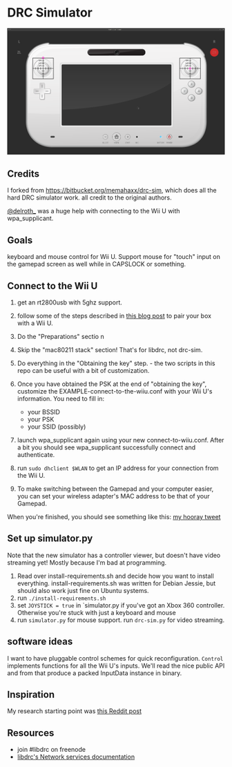 # DRC Simulator

![the controller viewer](screenshot.png)

## Credits

I forked from https://bitbucket.org/memahaxx/drc-sim, which does all the hard
DRC simulator work. all credit to the original authors.

[@delroth_](https://twitter.com/delroth_) was a huge help with connecting to
the Wii U with wpa_supplicant.

## Goals

keyboard and mouse control for Wii U. Support mouse for "touch" input on the
gamepad screen as well while in CAPSLOCK or something.

## Connect to the Wii U

1. get an rt2800usb with 5ghz support.
1. follow some of the steps described in [this blog post][1] to pair your box with a Wii U.
  1. Do the "Preparations" sectio n
  1. Skip the "mac80211 stack" section! That's for libdrc, not drc-sim.
  1. Do everything in the "Obtaining the key" step.
    - the two scripts in this repo can be useful with a bit of customization.

1. Once you have obtained the PSK at the end of "obtaining the key",
   customize the EXAMPLE-connect-to-the-wiiu.conf with your Wii U's information. You need to fill in:
    - your BSSID
    - your PSK
    - your SSID (possibly)
1. launch wpa_supplicant again using your new connect-to-wiiu.conf. After a
   bit you should see wpa_supplicant successfully connect and authenticate.
1. run `sudo dhclient $WLAN` to get an IP address for your connection from
   the Wii U.
1. To make switching between the Gamepad and your computer easier, you can set
   your wireless adapter's MAC address to be that of your Gamepad.

When you're finished, you should see something like this: [my hooray
tweet](https://twitter.com/jitl/status/609875855112712193/photo/1)

## Set up simulator.py

Note that the new simulator has a controller viewer, but doesn't have video
streaming yet! Mostly because I'm bad at programming.

1. Read over install-requirements.sh and decide how you want to install
   everything. install-requirements.sh was written for Debian Jessie, but
   should also work just fine on Ubuntu systems.
1. run `./install-requirements.sh`
1. set `JOYSTICK = true` in `simulator.py if you've got an Xbox 360 controller.
   Otherwise you're stuck with just a keyboard and mouse
1. run `simulator.py` for mouse support.
   run `drc-sim.py` for video streaming.

## software ideas

I want to have pluggable control schemes for quick reconfiguration.
`Control` implements functions for all the Wii U's inputs. We'll read the nice
public API and from that produce a packed InputData instance in binary.

## Inspiration

My research starting point was [this Reddit post][2]

[1]: https://rememberdontsearch.wordpress.com/2014/01/05/libdrc-wiiu-linux-setup-with-rt2800usb/
[2]: http://www.reddit.com/r/wiiu/comments/368g2b/my_idea_on_using_libdrc_to_play_splatoon_using_a/

## Resources

- join #libdrc on freenode
- [libdrc's Network services documentation](http://libdrc.org/docs/re/services.html)

